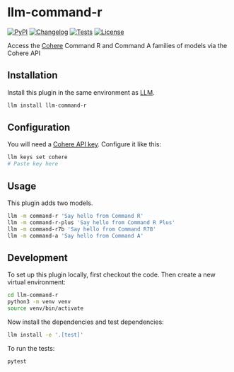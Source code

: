 # llm-command-r

[![PyPI](https://img.shields.io/pypi/v/llm-command-r.svg)](https://pypi.org/project/llm-command-r/)
[![Changelog](https://img.shields.io/github/v/release/simonw/llm-command-r?include_prereleases&label=changelog)](https://github.com/simonw/llm-command-r/releases)
[![Tests](https://github.com/simonw/llm-command-r/actions/workflows/test.yml/badge.svg)](https://github.com/simonw/llm-command-r/actions/workflows/test.yml)
[![License](https://img.shields.io/badge/license-Apache%202.0-blue.svg)](https://github.com/simonw/llm-command-r/blob/main/LICENSE)

Access the [Cohere](https://cohere.com/) Command R and Command A families of models via the Cohere API

## Installation

Install this plugin in the same environment as [LLM](https://llm.datasette.io/).
```bash
llm install llm-command-r
```

## Configuration

You will need a [Cohere API key](https://dashboard.cohere.com/api-keys). Configure it like this:

```bash
llm keys set cohere
# Paste key here
```

## Usage

This plugin adds two models.

```bash
llm -m command-r 'Say hello from Command R'
llm -m command-r-plus 'Say hello from Command R Plus'
llm -m command-r7b 'Say hello from Command R7B'
llm -m command-a 'Say hello from Command A'
```
## Development

To set up this plugin locally, first checkout the code. Then create a new virtual environment:
```bash
cd llm-command-r
python3 -m venv venv
source venv/bin/activate
```
Now install the dependencies and test dependencies:
```bash
llm install -e '.[test]'
```
To run the tests:
```bash
pytest
```
